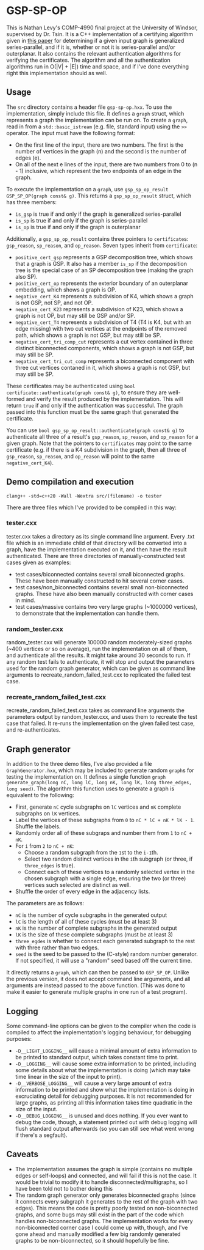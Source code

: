 # GSP-SP-OP

This is Nathan Levy's COMP-4990 final project at the University of Windsor, supervised by Dr. Tsin.
It is a C++ implementation of a certifying algorithm given in <a href="https://www.sciencedirect.com/science/article/abs/pii/S0166218X22003900?via%3Dihub">this paper</a> for determining if a given input graph is generalized series-parallel, and if it is, whether or not it is series-parallel and/or outerplanar. It also contains the relevant authentication algorithms for verifying the certificates. The algorithm and all the authentication algorithms run in O(|V| + |E|) time and space, and if I've done everything right this implementation should as well.

## Usage

The `src` directory contains a header file `gsp-sp-op.hxx`. To use the implementation, simply include this file. It defines a `graph` struct, which represents a graph the implementation can be run on.
To create a `graph`, read in from a `std::basic_istream` (e.g. file, standard input) using the `>>` operator. The input must have the following format:
* On the first line of the input, there are two numbers. The first is the number of vertices in the graph (n) and the second is the number of edges (e).
* On all of the next e lines of the input, there are two numbers from 0 to (n - 1) inclusive, which represent the two endpoints of an edge in the graph.

To execute the implementation on a `graph`, use `gsp_sp_op_result GSP_SP_OP(graph const& g)`. This returns a `gsp_sp_op_result` struct, which has three members:
* `is_gsp` is true if and only if the graph is generalized series-parallel
* `is_sp` is true if and only if the graph is series-parallel
* `is_op` is true if and only if the graph is outerplanar

Additionally, a `gsp_sp_op_result` contains three pointers to `certificate`s: `gsp_reason`, `sp_reason`, and `op_reason`. Seven types inherit from `certificate`:
* `positive_cert_gsp` represents a GSP decomposition tree, which shows that a graph is GSP. It also has a member `is_sp` if the decomposition tree is the special case of an SP decomposition tree (making the graph also SP).
* `positive_cert_op` represents the exterior boundary of an outerplanar embedding, which shows a graph is OP.
* `negative_cert_K4` represents a subdivision of K4, which shows a graph is not GSP, not SP, and not OP.
* `negative_cert_K23` represents a subdivision of K23, which shows a graph is not OP, but may still be GSP and/or SP.
* `negative_cert_T4` represents a subdivision of T4 (T4 is K4, but with an edge missing) with two cut vertices at the endpoints of the removed path, which shows a graph is not GSP, but may still be SP.
* `negative_cert_tri_comp_cut` represents a cut vertex contained in three distinct biconnected components, which shows a graph is not GSP, but may still be SP.
* `negative_cert_tri_cut_comp` represents a biconnected component with three cut vertices contaned in it, which shows a graph is not GSP, but may still be SP.

These certificates may be authenticated using `bool certificate::authenticate(graph const& g)`, to ensure they are well-formed and verify the result produced by the implementation. This will return `true` if and only if the authentication was successful. The graph passed into this function must be the same graph that generated the certificate.

You can use `bool gsp_sp_op_result::authenticate(graph const& g)` to authenticate all three of a result's `gsp_reason`, `sp_reason`, and `op_reason` for a given graph. Note that the pointers to `certificates` may point to the same certificate (e.g. if there is a K4 subdivision in the graph, then all three of `gsp_reason`, `sp_reason`, and `op_reason` will point to the same `negative_cert_K4`).

## Demo compilation and execution

`clang++ -std=c++20 -Wall -Wextra src/(filename) -o tester`

There are three files which I've provided to be compiled in this way:
### tester.cxx
tester.cxx takes a directory as its single command line argument. Every .txt file which is an immediate child of that directory will be converted into a graph, have the implementation executed on it, and then have the result authenticated. There are three directories of manually-constructed test cases given as examples:
* test cases/biconnected contains several small biconnected graphs. These have been manually constructed to hit several corner cases.
* test cases/non_biconnected contains several small non-biconnected graphs. These have also been manually constructed with corner cases in mind.
* test cases/massive contains two very large graphs (~1000000 vertices), to demonstrate that the implementation can handle them.

### random_tester.cxx
random_tester.cxx will generate 100000 random moderately-sized graphs (~400 vertices or so on average), run the implementation on all of them, and authenticate all the results. It might take around 30 seconds to run. If any random test fails to authenticate, it will stop and output the parameters used for the random graph generator, which can be given as command line arguments to recreate_random_failed_test.cxx to replicated the failed test case.

### recreate_random_failed_test.cxx
recreate_random_failed_test.cxx takes as command line arguments the parameters output by random_tester.cxx, and uses them to recreate the test case that failed. It re-runs the implementation on the given failed test case, and re-authenticates.

## Graph generator
In addition to the three demo files, I've also provided a file `GraphGenerator.hxx`, which may be included to generate random `graph`s for testing the implementation on. It defines a single function `graph generate_graph(long nC, long lC, long nK, long lK, long three_edges, long seed)`. The algorithm this function uses to generate a graph is equivalent to the following:
* First, generate `nC` cycle subgraphs on `lC` vertices and `nK` complete subgraphs on `lK` vertices.
* Label the vertices of these subgraphs from `0` to `nC * lC + nK * lK - 1`. Shuffle the labels.
* Randomly order all of these subgraps and number them from `1` to `nC + nK`.
* For `i` from `2` to `nC + nK`:
  * Choose a random subgraph from the `1`st to the `i-1`th.
  * Select two random distinct vertices in the `i`th subgraph (or three, if `three_edges` is true).
  * Connect each of these vertices to a randomly selected vertex in the chosen subgraph with a single edge, ensuring the two (or three) vertices such selected are distinct as well.
* Shuffle the order of every edge in the adjacency lists.

The parameters are as follows:
* `nC` is the number of cycle subgraphs in the generated output
* `lC` is the length of all of these cycles (must be at least 3)
* `nK` is the number of complete subgraphs in the generated output
* `lK` is the size of these complete subgraphs (must be at least 3)
* `three_egdes` is whether to connect each generated subgraph to the rest with three rather than two edges.
* `seed` is the seed to be passed to the (C-style) random number generator. If not specified, it will use a "random" seed based off the current time.

It directly returns a `graph`, which can then be passed to `GSP_SP_OP`. Unlike the previous version, it does not accept command line arguments, and all arguments are instead passed to the above function. (This was done to make it easier to generate multiple graphs in one run of a test program).

## Logging
Some command-line options can be given to the compiler when the code is compiled to affect the implementation's logging behaviour, for debugging purposes:
* `-D__LIGHT_LOGGING__` will cause a minimal amount of extra information to be printed to standard output, which takes constant time to print.
* `-D__LOGGING__` will cause some extra information to be printed, including some details about what the implementation is doing (which may take time linear in the size of the input to print).
* `-D__VERBOSE_LOGGING__` will cause a very large amount of extra information to be printed and show what the implementation is doing in excruciating detail for debugging purposes. It is not recommended for large graphs, as printing all this information takes time quadratic in the size of the input.
* `-D__DEBUG_LOGGING__` is unused and does nothing. If you ever want to debug the code, though, a statement printed out with debug logging will flush standard output afterwards (so you can still see what went wrong if there's a segfault).

## Caveats
* The implementation assumes the graph is simple (contains no multiple edges or self-loops) and connected, and will fail if this is not the case. It would be trivial to modify it to handle disconnected/multigraphs, so I have been told not to bother doing this
* The random graph generator only generates biconnected graphs (since it connects every subgraph it generates to the rest of the graph with two edges). This means the code is pretty poorly tested on non-biconnected graphs, and some bugs may still exist in the part of the code which handles non-biconnected graphs. The implementation works for every non-biconnected corner case I could come up with, though, and I've gone ahead and manually modified a few big randomly generated graphs to be non-biconnected, so it should hopefully be fine.
